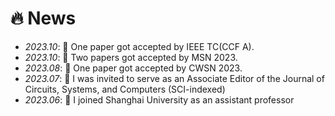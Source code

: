 # 🔥 News
- *2023.10*: 🎉 One paper got accepted by IEEE TC(CCF A).
- *2023.10*: 🎉 Two papers got accepted by MSN 2023.
- *2023.08*: 🎉 One paper got accepted by CWSN 2023.
- *2023.07*: 🎉 I was invited to serve as an Associate Editor of the Journal of Circuits, Systems, and Computers (SCI-indexed)
- *2023.06*: 🎉 I joined Shanghai University as an assistant professor

